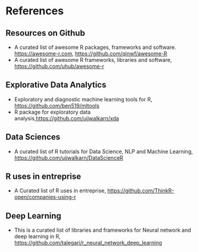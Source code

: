 # References 


## Resources on Github
+ A curated list of awesome R packages, frameworks and software. https://awesome-r.com, https://github.com/qinwf/awesome-R
+ A curated list of awesome R frameworks, libraries and software, https://github.com/uhub/awesome-r

## Explorative Data Analytics
+ Exploratory and diagnostic machine learning tools for R, https://github.com/ben519/mltools
+ R package for exploratory data analysis,https://github.com/ujjwalkarn/xda

## Data Sciences
+ A curated list of R tutorials for Data Science, NLP and Machine Learning, https://github.com/ujjwalkarn/DataScienceR

## R uses in entreprise
+ A Curated list of R uses in entreprise, https://github.com/ThinkR-open/companies-using-r

## Deep Learning
+ This is a curated list of libraries and frameworks for Neural network and deep learning in R, https://github.com/talegari/r_neural_network_deep_learning

